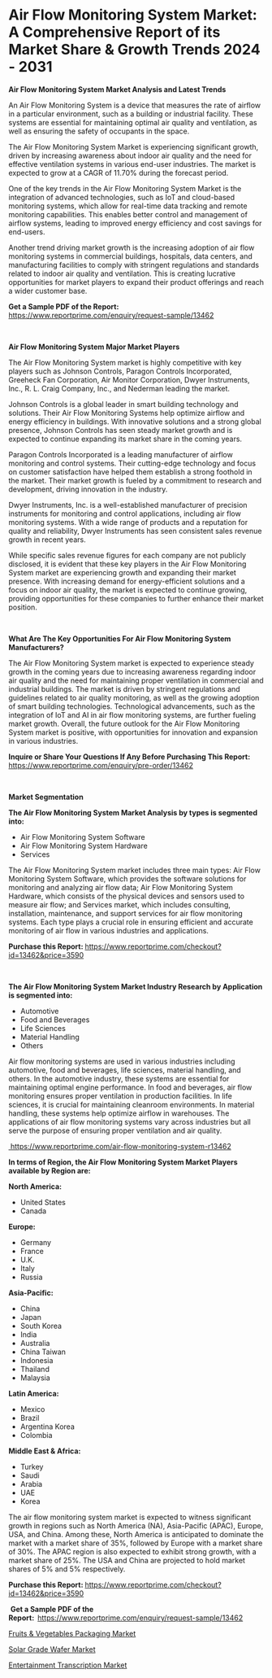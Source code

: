 <p><h1>Air Flow Monitoring System Market: A Comprehensive Report of its Market Share & Growth Trends 2024 - 2031</h1></p><p><strong>Air Flow Monitoring System Market Analysis and Latest Trends</strong></p>
<p><p>An Air Flow Monitoring System is a device that measures the rate of airflow in a particular environment, such as a building or industrial facility. These systems are essential for maintaining optimal air quality and ventilation, as well as ensuring the safety of occupants in the space.</p><p>The Air Flow Monitoring System Market is experiencing significant growth, driven by increasing awareness about indoor air quality and the need for effective ventilation systems in various end-user industries. The market is expected to grow at a CAGR of 11.70% during the forecast period.</p><p>One of the key trends in the Air Flow Monitoring System Market is the integration of advanced technologies, such as IoT and cloud-based monitoring systems, which allow for real-time data tracking and remote monitoring capabilities. This enables better control and management of airflow systems, leading to improved energy efficiency and cost savings for end-users.</p><p>Another trend driving market growth is the increasing adoption of air flow monitoring systems in commercial buildings, hospitals, data centers, and manufacturing facilities to comply with stringent regulations and standards related to indoor air quality and ventilation. This is creating lucrative opportunities for market players to expand their product offerings and reach a wider customer base.</p></p>
<p><strong>Get a Sample PDF of the Report:&nbsp;</strong> <a href="https://www.reportprime.com/enquiry/request-sample/13462">https://www.reportprime.com/enquiry/request-sample/13462</a></p>
<p>&nbsp;</p>
<p><strong>Air Flow Monitoring System Major Market Players</strong></p>
<p><p>The Air Flow Monitoring System market is highly competitive with key players such as Johnson Controls, Paragon Controls Incorporated, Greeheck Fan Corporation, Air Monitor Corporation, Dwyer Instruments, Inc., R. L. Craig Company, Inc., and Nederman leading the market. </p><p>Johnson Controls is a global leader in smart building technology and solutions. Their Air Flow Monitoring Systems help optimize airflow and energy efficiency in buildings. With innovative solutions and a strong global presence, Johnson Controls has seen steady market growth and is expected to continue expanding its market share in the coming years.</p><p>Paragon Controls Incorporated is a leading manufacturer of airflow monitoring and control systems. Their cutting-edge technology and focus on customer satisfaction have helped them establish a strong foothold in the market. Their market growth is fueled by a commitment to research and development, driving innovation in the industry.</p><p>Dwyer Instruments, Inc. is a well-established manufacturer of precision instruments for monitoring and control applications, including air flow monitoring systems. With a wide range of products and a reputation for quality and reliability, Dwyer Instruments has seen consistent sales revenue growth in recent years. </p><p>While specific sales revenue figures for each company are not publicly disclosed, it is evident that these key players in the Air Flow Monitoring System market are experiencing growth and expanding their market presence. With increasing demand for energy-efficient solutions and a focus on indoor air quality, the market is expected to continue growing, providing opportunities for these companies to further enhance their market position.</p></p>
<p>&nbsp;</p>
<p><strong>What Are The Key Opportunities For Air Flow Monitoring System Manufacturers?</strong></p>
<p><p>The Air Flow Monitoring System market is expected to experience steady growth in the coming years due to increasing awareness regarding indoor air quality and the need for maintaining proper ventilation in commercial and industrial buildings. The market is driven by stringent regulations and guidelines related to air quality monitoring, as well as the growing adoption of smart building technologies. Technological advancements, such as the integration of IoT and AI in air flow monitoring systems, are further fueling market growth. Overall, the future outlook for the Air Flow Monitoring System market is positive, with opportunities for innovation and expansion in various industries.</p></p>
<p><strong>Inquire or Share Your Questions If Any Before Purchasing This Report:</strong> <a href="https://www.reportprime.com/enquiry/pre-order/13462">https://www.reportprime.com/enquiry/pre-order/13462</a></p>
<p>&nbsp;</p>
<p><strong>Market Segmentation</strong></p>
<p><strong>The Air Flow Monitoring System Market Analysis by types is segmented into:</strong></p>
<p><ul><li>Air Flow Monitoring System Software</li><li>Air Flow Monitoring System Hardware</li><li>Services</li></ul></p>
<p><p>The Air Flow Monitoring System market includes three main types: Air Flow Monitoring System Software, which provides the software solutions for monitoring and analyzing air flow data; Air Flow Monitoring System Hardware, which consists of the physical devices and sensors used to measure air flow; and Services market, which includes consulting, installation, maintenance, and support services for air flow monitoring systems. Each type plays a crucial role in ensuring efficient and accurate monitoring of air flow in various industries and applications.</p></p>
<p><strong>Purchase this Report:&nbsp;</strong><a href="https://www.reportprime.com/checkout?id=13462&price=3590">https://www.reportprime.com/checkout?id=13462&price=3590</a></p>
<p>&nbsp;</p>
<p><strong>The Air Flow Monitoring System Market Industry Research by Application is segmented into:</strong></p>
<p><ul><li>Automotive</li><li>Food and Beverages</li><li>Life Sciences</li><li>Material Handling</li><li>Others</li></ul></p>
<p><p>Air flow monitoring systems are used in various industries including automotive, food and beverages, life sciences, material handling, and others. In the automotive industry, these systems are essential for maintaining optimal engine performance. In food and beverages, air flow monitoring ensures proper ventilation in production facilities. In life sciences, it is crucial for maintaining cleanroom environments. In material handling, these systems help optimize airflow in warehouses. The applications of air flow monitoring systems vary across industries but all serve the purpose of ensuring proper ventilation and air quality.</p></p>
<p><a href="https://www.reportprime.com/air-flow-monitoring-system-r13462">&nbsp;https://www.reportprime.com/air-flow-monitoring-system-r13462</a></p>
<p><strong>In terms of Region, the Air Flow Monitoring System Market Players available by Region are:</strong></p>
<p>
    <p> <strong> North America: </strong>
        <ul>
            <li>United States</li>
            <li>Canada</li>
        </ul>
        </p> 
    <p> <strong> Europe: </strong>
        <ul>
            <li>Germany</li>
            <li>France</li>
            <li>U.K.</li>
            <li>Italy</li>
            <li>Russia</li>
        </ul>
        </p> 
    <p> <strong> Asia-Pacific: </strong>
        <ul>
            <li>China</li>
            <li>Japan</li>
            <li>South Korea</li>
            <li>India</li>
            <li>Australia</li>
            <li>China Taiwan</li>
            <li>Indonesia</li>
            <li>Thailand</li>
            <li>Malaysia</li>
        </ul>
        </p> 
    <p> <strong> Latin America: </strong>
        <ul>
            <li>Mexico</li>
            <li>Brazil</li>
            <li>Argentina Korea</li>
            <li>Colombia</li>
        </ul>
        </p> 
    <p> <strong> Middle East & Africa: </strong>
        <ul>
            <li>Turkey</li>
            <li>Saudi</li>
            <li>Arabia</li>
            <li>UAE</li>
            <li>Korea</li>
        </ul>
    </p>
    </p>
<p><p>The air flow monitoring system market is expected to witness significant growth in regions such as North America (NA), Asia-Pacific (APAC), Europe, USA, and China. Among these, North America is anticipated to dominate the market with a market share of 35%, followed by Europe with a market share of 30%. The APAC region is also expected to exhibit strong growth, with a market share of 25%. The USA and China are projected to hold market shares of 5% and 5% respectively.</p></p>
<p><strong>Purchase this Report: </strong><a href="https://www.reportprime.com/checkout?id=13462&price=3590">https://www.reportprime.com/checkout?id=13462&price=3590</a></p>
<p>&nbsp;<strong>Get a Sample PDF of the Report:&nbsp;&nbsp;</strong><a href="https://www.reportprime.com/enquiry/request-sample/13462">https://www.reportprime.com/enquiry/request-sample/13462</a></p>
<p><strong></strong></p>
<p><p><a href="https://view.publitas.com/reportprime-1/fruits-vegetables-packaging-market-size-growth-trends-statistics-forecasts-2024-2031/">Fruits & Vegetables Packaging Market</a></p><p><a href="https://view.publitas.com/reportprime-1/global-solar-grade-wafer-market-share-and-growth-opportunities-and-market-size-growing-with-a-cagr-of-12-3-for-period-from-2024-2031/">Solar Grade Wafer Market</a></p><p><a href="https://github.com/niyotibauri9/Market-Research-Report-List-1/blob/main/entertainment-transcription-market.md">Entertainment Transcription Market</a></p></p>
